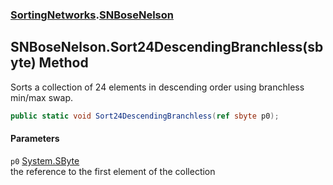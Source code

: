 ### [SortingNetworks](./SortingNetworks.md 'SortingNetworks').[SNBoseNelson](./SortingNetworks-SNBoseNelson.md 'SortingNetworks.SNBoseNelson')
## SNBoseNelson.Sort24DescendingBranchless(sbyte) Method
Sorts a collection of 24 elements in descending order using branchless min/max swap.  
```csharp
public static void Sort24DescendingBranchless(ref sbyte p0);
```
#### Parameters
<a name='SortingNetworks-SNBoseNelson-Sort24DescendingBranchless(sbyte)-p0'></a>
`p0` [System.SByte](https://docs.microsoft.com/en-us/dotnet/api/System.SByte 'System.SByte')  
the reference to the first element of the collection  
  
